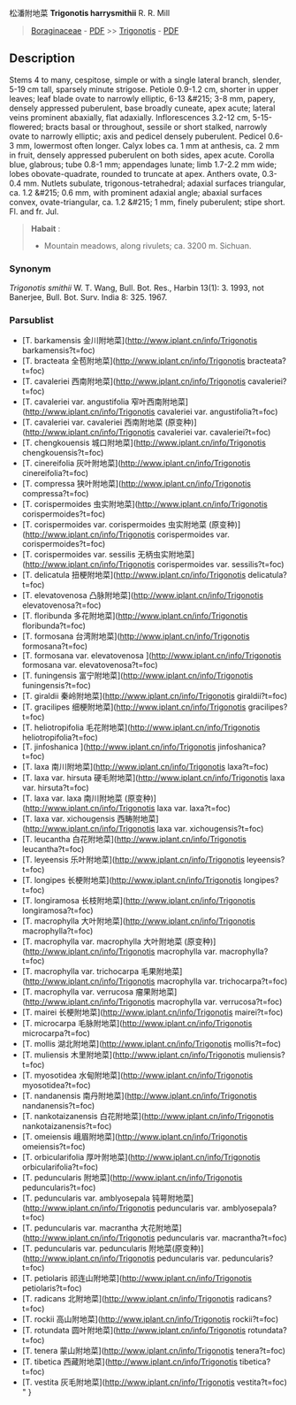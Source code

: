 松潘附地菜 **Trigonotis harrysmithii** R. R. Mill

> [Boraginaceae](http://www.iplant.cn/info/Boraginaceae?t=foc) - [PDF](http://www.iplant.cn/foc/pdf/Boraginaceae.pdf) >> [Trigonotis](http://www.iplant.cn/info/Trigonotis?t=foc) - [PDF](http://www.iplant.cn/foc/pdf/Trigonotis.pdf)

## Description

Stems 4 to many, cespitose, simple or with a single lateral branch, slender, 5-19 cm tall, sparsely minute strigose. Petiole 0.9-1.2 cm, shorter in upper leaves; leaf blade ovate to narrowly elliptic, 6-13 &amp;#215; 3-8 mm, papery, densely appressed puberulent, base broadly cuneate, apex acute; lateral veins prominent abaxially, flat adaxially. Inflorescences 3.2-12 cm, 5-15-flowered; bracts basal or throughout, sessile or short stalked, narrowly ovate to narrowly elliptic; axis and pedicel densely puberulent. Pedicel 0.6-3 mm, lowermost often longer. Calyx lobes ca. 1 mm at anthesis, ca. 2 mm in fruit, densely appressed puberulent on both sides, apex acute. Corolla blue, glabrous; tube 0.8-1 mm; appendages lunate; limb 1.7-2.2 mm wide; lobes obovate-quadrate, rounded to truncate at apex. Anthers ovate, 0.3-0.4 mm. Nutlets subulate, trigonous-tetrahedral; adaxial surfaces triangular, ca. 1.2 &amp;#215; 0.6 mm, with prominent adaxial angle; abaxial surfaces convex, ovate-triangular, ca. 1.2 &amp;#215; 1 mm, finely puberulent; stipe short. Fl. and fr. Jul.


> **Habait** : 
>* Mountain meadows, along rivulets; ca. 3200 m. Sichuan.

### Synonym
*Trigonotis smithii* W. T. Wang, Bull. Bot. Res., Harbin 13(1): 3. 1993, not Banerjee, Bull. Bot. Surv. India 8: 325. 1967.

### Parsublist

* [T.  barkamensis  金川附地菜](http://www.iplant.cn/info/Trigonotis barkamensis?t=foc)
* [T.  bracteata  全苞附地菜](http://www.iplant.cn/info/Trigonotis bracteata?t=foc)
* [T.  cavaleriei  西南附地菜](http://www.iplant.cn/info/Trigonotis cavaleriei?t=foc)
* [T.  cavaleriei var. angustifolia  窄叶西南附地菜](http://www.iplant.cn/info/Trigonotis cavaleriei var. angustifolia?t=foc)
* [T.  cavaleriei var. cavaleriei  西南附地菜 (原变种)](http://www.iplant.cn/info/Trigonotis cavaleriei var. cavaleriei?t=foc)
* [T.  chengkouensis  城口附地菜](http://www.iplant.cn/info/Trigonotis chengkouensis?t=foc)
* [T.  cinereifolia  灰叶附地菜](http://www.iplant.cn/info/Trigonotis cinereifolia?t=foc)
* [T.  compressa  狭叶附地菜](http://www.iplant.cn/info/Trigonotis compressa?t=foc)
* [T.  corispermoides  虫实附地菜](http://www.iplant.cn/info/Trigonotis corispermoides?t=foc)
* [T.  corispermoides var. corispermoides  虫实附地菜 (原变种)](http://www.iplant.cn/info/Trigonotis corispermoides var. corispermoides?t=foc)
* [T.  corispermoides var. sessilis  无柄虫实附地菜](http://www.iplant.cn/info/Trigonotis corispermoides var. sessilis?t=foc)
* [T.  delicatula  扭梗附地菜](http://www.iplant.cn/info/Trigonotis delicatula?t=foc)
* [T.  elevatovenosa  凸脉附地菜](http://www.iplant.cn/info/Trigonotis elevatovenosa?t=foc)
* [T.  floribunda  多花附地菜](http://www.iplant.cn/info/Trigonotis floribunda?t=foc)
* [T.  formosana  台湾附地菜](http://www.iplant.cn/info/Trigonotis formosana?t=foc)
* [T.  formosana var. elevatovenosa  ](http://www.iplant.cn/info/Trigonotis formosana var. elevatovenosa?t=foc)
* [T.  funingensis  富宁附地菜](http://www.iplant.cn/info/Trigonotis funingensis?t=foc)
* [T.  giraldii  秦岭附地菜](http://www.iplant.cn/info/Trigonotis giraldii?t=foc)
* [T.  gracilipes  细梗附地菜](http://www.iplant.cn/info/Trigonotis gracilipes?t=foc)
* [T.  heliotropifolia  毛花附地菜](http://www.iplant.cn/info/Trigonotis heliotropifolia?t=foc)
* [T.  jinfoshanica  ](http://www.iplant.cn/info/Trigonotis jinfoshanica?t=foc)
* [T.  laxa  南川附地菜](http://www.iplant.cn/info/Trigonotis laxa?t=foc)
* [T.  laxa var. hirsuta  硬毛附地菜](http://www.iplant.cn/info/Trigonotis laxa var. hirsuta?t=foc)
* [T.  laxa var. laxa  南川附地菜 (原变种)](http://www.iplant.cn/info/Trigonotis laxa var. laxa?t=foc)
* [T.  laxa var. xichougensis  西畴附地菜](http://www.iplant.cn/info/Trigonotis laxa var. xichougensis?t=foc)
* [T.  leucantha  白花附地菜](http://www.iplant.cn/info/Trigonotis leucantha?t=foc)
* [T.  leyeensis  乐叶附地菜](http://www.iplant.cn/info/Trigonotis leyeensis?t=foc)
* [T.  longipes  长梗附地菜](http://www.iplant.cn/info/Trigonotis longipes?t=foc)
* [T.  longiramosa  长枝附地菜](http://www.iplant.cn/info/Trigonotis longiramosa?t=foc)
* [T.  macrophylla  大叶附地菜](http://www.iplant.cn/info/Trigonotis macrophylla?t=foc)
* [T.  macrophylla var. macrophylla  大叶附地菜 (原变种)](http://www.iplant.cn/info/Trigonotis macrophylla var. macrophylla?t=foc)
* [T.  macrophylla var. trichocarpa  毛果附地菜](http://www.iplant.cn/info/Trigonotis macrophylla var. trichocarpa?t=foc)
* [T.  macrophylla var. verrucosa  瘤果附地菜](http://www.iplant.cn/info/Trigonotis macrophylla var. verrucosa?t=foc)
* [T.  mairei  长梗附地菜](http://www.iplant.cn/info/Trigonotis mairei?t=foc)
* [T.  microcarpa  毛脉附地菜](http://www.iplant.cn/info/Trigonotis microcarpa?t=foc)
* [T.  mollis  湖北附地菜](http://www.iplant.cn/info/Trigonotis mollis?t=foc)
* [T.  muliensis  木里附地菜](http://www.iplant.cn/info/Trigonotis muliensis?t=foc)
* [T.  myosotidea  水甸附地菜](http://www.iplant.cn/info/Trigonotis myosotidea?t=foc)
* [T.  nandanensis  南丹附地菜](http://www.iplant.cn/info/Trigonotis nandanensis?t=foc)
* [T.  nankotaizanensis  白花附地菜](http://www.iplant.cn/info/Trigonotis nankotaizanensis?t=foc)
* [T.  omeiensis  峨眉附地菜](http://www.iplant.cn/info/Trigonotis omeiensis?t=foc)
* [T.  orbicularifolia  厚叶附地菜](http://www.iplant.cn/info/Trigonotis orbicularifolia?t=foc)
* [T.  peduncularis  附地菜](http://www.iplant.cn/info/Trigonotis peduncularis?t=foc)
* [T.  peduncularis var. amblyosepala  钝萼附地菜](http://www.iplant.cn/info/Trigonotis peduncularis var. amblyosepala?t=foc)
* [T.  peduncularis var. macrantha  大花附地菜](http://www.iplant.cn/info/Trigonotis peduncularis var. macrantha?t=foc)
* [T.  peduncularis var. peduncularis  附地菜(原变种)](http://www.iplant.cn/info/Trigonotis peduncularis var. peduncularis?t=foc)
* [T.  petiolaris  祁连山附地菜](http://www.iplant.cn/info/Trigonotis petiolaris?t=foc)
* [T.  radicans  北附地菜](http://www.iplant.cn/info/Trigonotis radicans?t=foc)
* [T.  rockii  高山附地菜](http://www.iplant.cn/info/Trigonotis rockii?t=foc)
* [T.  rotundata  圆叶附地菜](http://www.iplant.cn/info/Trigonotis rotundata?t=foc)
* [T.  tenera  蒙山附地菜](http://www.iplant.cn/info/Trigonotis tenera?t=foc)
* [T.  tibetica  西藏附地菜](http://www.iplant.cn/info/Trigonotis tibetica?t=foc)
* [T.  vestita  灰毛附地菜](http://www.iplant.cn/info/Trigonotis vestita?t=foc)
"
}